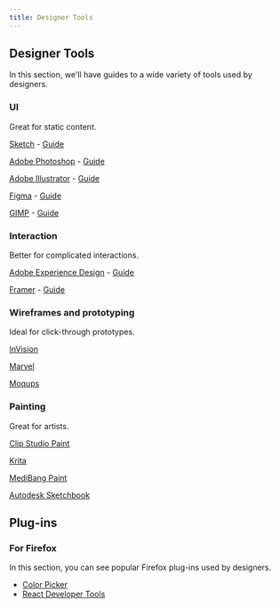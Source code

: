```yaml
---
title: Designer Tools
---
```

## Designer Tools

In this section, we'll have guides to a wide variety of tools used by designers.

### UI
Great for static content. 

[Sketch](https://www.sketchapp.com) - [Guide](https://github.com/freeCodeCamp/guides/blob/master/src/pages/designer-tools/sketch/index.md)

[Adobe Photoshop](http://adobe.com/Photoshop) - [Guide](https://github.com/freeCodeCamp/guides/blob/master/src/pages/designer-tools/photoshop/index.md)

[Adobe Illustrator](http://adobe.com/Illustrator) - [Guide](https://github.com/freeCodeCamp/guides/blob/master/src/pages/designer-tools/illustrator/index.md)

[Figma](https://www.figma.com) - [Guide](https://github.com/freeCodeCamp/guides/blob/master/src/pages/designer-tools/Figma/index.md)

[GIMP](https://www.gimp.org) - [Guide](https://github.com/freeCodeCamp/guides/blob/master/src/pages/designer-tools/gimp/index.md)

### Interaction
Better for complicated interactions.

[Adobe Experience Design](www.adobe.com/products/experience-design.html) - [Guide](https://github.com/freeCodeCamp/guides/blob/master/src/pages/designer-tools/Experience-design/index.md)

[Framer](https://framer.com) - [Guide](https://github.com/freeCodeCamp/guides/blob/master/src/pages/designer-tools/framer/index.md)

### Wireframes and prototyping
Ideal for click-through prototypes.

[InVision](https://www.invisionapp.com/)

[Marvel](https://marvelapp.com/)

[Moqups](https://moqups.com/)

### Painting
Great for artists.

[Clip Studio Paint](https://www.clipstudio.net/en)

[Krita](https://krita.org/en/homepage/)

[MediBang Paint](https://medibangpaint.com/en/)

[Autodesk Sketchbook](https://www.sketchbook.com/)

## Plug-ins

### For Firefox

In this section, you can see popular Firefox plug-ins used by designers.

- [Color Picker](https://addons.mozilla.org/en-us/firefox/addon/colorzilla/?src=collection&collection_id=90e68e6a-f13f-5921-3412-5228262ca9db)
- [React Developer Tools](https://addons.mozilla.org/en-US/firefox/addon/react-devtools/)
